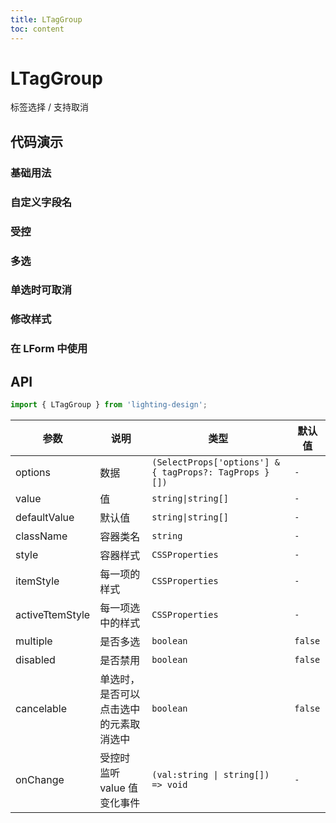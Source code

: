 ```yaml
---
title: LTagGroup
toc: content
---
```


# LTagGroup

标签选择 / 支持取消

## 代码演示

### 基础用法

<code src='./demos/Demo1.tsx'></code>

### 自定义字段名

<code src='./demos/Demo7.tsx'></code>

### 受控

<code src='./demos/Demo4.tsx'></code>

### 多选

<code src='./demos/Demo2.tsx'></code>

### 单选时可取消

<code src='./demos/Demo6.tsx'></code>

### 修改样式

<code src='./demos/Demo3.tsx'></code>

### 在 LForm 中使用

<!-- <code src='./demos/Demo5.tsx'></code> -->

## API

```ts
import { LTagGroup } from 'lighting-design';
```

| 参数            | 说明                                   | 类型                                                   | 默认值  |
| --------------- | -------------------------------------- | ------------------------------------------------------ | ------- |
| options         | 数据                                   | `(SelectProps['options'] & { tagProps?: TagProps }[])` | `-`     |
| value           | 值                                     | `string\|string[]`                                     | `-`     |
| defaultValue    | 默认值                                 | `string\|string[]`                                     | `-`     |
| className       | 容器类名                               | `string`                                               | `-`     |
| style           | 容器样式                               | `CSSProperties`                                        | `-`     |
| itemStyle       | 每一项的样式                           | `CSSProperties`                                        | `-`     |
| activeTtemStyle | 每一项选中的样式                       | `CSSProperties`                                        | `-`     |
| multiple        | 是否多选                               | `boolean`                                              | `false` |
| disabled        | 是否禁用                               | `boolean`                                              | `false` |
| cancelable      | 单选时，是否可以点击选中的元素取消选中 | `boolean`                                              | `false` |
| onChange        | 受控时 监听 value 值变化事件           | `(val:string \| string[]) => void`                     | `- `    |

